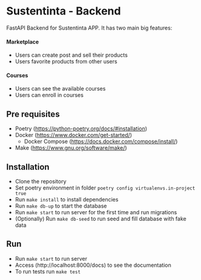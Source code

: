 # Sustentinta - Backend

FastAPI Backend for Sustentinta APP.
It has two main big features:

#### Marketplace

- Users can create post and sell their products
- Users favorite products from other users

#### Courses

- Users can see the available courses
- Users can enroll in courses

## Pre requisites

- Poetry (https://python-poetry.org/docs/#installation)
- Docker (https://www.docker.com/get-started/)
  - Docker Compose (https://docs.docker.com/compose/install/)
- Make (https://www.gnu.org/software/make/)

## Installation

- Clone the repository
- Set poetry environment in folder `poetry config virtualenvs.in-project true`
- Run `make install` to install dependencies
- Run `make db-up` to start the database
- Run `make start` to run server for the first time and run migrations
- (Optionally) Run `make db-seed` to run seed and fill database with fake data

## Run

- Run `make start` to run server
- Access (http://localhost:8000/docs) to see the documentation
- To run tests run `make test`
